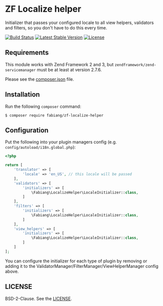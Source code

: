 # ZF Localize helper

Initializer that passes your configured locale to all view helpers, validators
and filters, so you don't have to do this every time.

[![Build Status](https://travis-ci.org/fabiang/zf-localize-helper.svg?branch=master)](https://travis-ci.org/fabiang/zf-localize-helper)
[![Latest Stable Version](https://poser.pugx.org/fabiang/zf-localize-helper/version)](https://packagist.org/packages/fabiang/zf-localize-helper)
[![License](https://poser.pugx.org/fabiang/zf-localize-helper/license)](https://packagist.org/packages/fabiang/zf-localize-helper)

## Requirements

This module works with Zend Framework 2 and 3, but
`zendframework/zend-servicemanager` must be at least at version 2.7.6.

Please see the [composer.json](composer.json) file.

## Installation

Run the following `composer` command:

```console
$ composer require fabiang/zf-localize-helper
```

## Configuration

Put the following into your plugin managers config (e.g. `config/autoload/i18n.global.php`):

```php
<?php

return [
    'translator' => [
        'locale' => 'en_US', // this locale will be passed
    ],
    'validators' => [
        'initializers' => [
            \Fabiang\LocalizeHelper\LocaleInitializer::class,
        ]
    ],
    'filters' => [
        'initializers' => [
            \Fabiang\LocalizeHelper\LocaleInitializer::class,
        ]
    ],
    'view_helpers' => [
        'initializers' => [
            \Fabiang\LocalizeHelper\LocaleInitializer::class,
        ]
    ]
];

```

You can configure the initializer for each type of plugin by removing or adding
it to the ValidatorManager/FilterManager/ViewHelperManager config above.


## LICENSE

BSD-2-Clause. See the [LICENSE](LICENSE.md).
